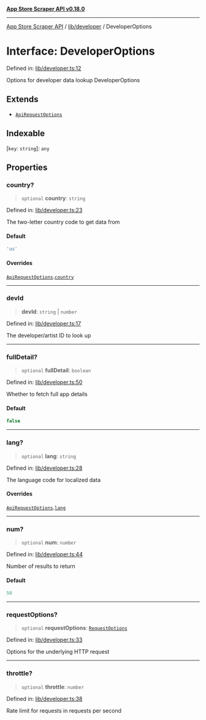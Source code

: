 [**App Store Scraper API v0.18.0**](../../../README.md)

***

[App Store Scraper API](../../../modules.md) / [lib/developer](../README.md) / DeveloperOptions

# Interface: DeveloperOptions

Defined in: [lib/developer.ts:12](https://github.com/facundoolano/app-store-scraper/blob/1e0c65b171e0bad4a38692c4616a992bb494cdd4/lib/developer.ts#L12)

Options for developer data lookup
 DeveloperOptions

## Extends

- [`ApiRequestOptions`](../../param-utils/interfaces/ApiRequestOptions.md)

## Indexable

\[`key`: `string`\]: `any`

## Properties

### country?

> `optional` **country**: `string`

Defined in: [lib/developer.ts:23](https://github.com/facundoolano/app-store-scraper/blob/1e0c65b171e0bad4a38692c4616a992bb494cdd4/lib/developer.ts#L23)

The two-letter country code to get data from

#### Default

```ts
'us'
```

#### Overrides

[`ApiRequestOptions`](../../param-utils/interfaces/ApiRequestOptions.md).[`country`](../../param-utils/interfaces/ApiRequestOptions.md#country)

***

### devId

> **devId**: `string` \| `number`

Defined in: [lib/developer.ts:17](https://github.com/facundoolano/app-store-scraper/blob/1e0c65b171e0bad4a38692c4616a992bb494cdd4/lib/developer.ts#L17)

The developer/artist ID to look up

***

### fullDetail?

> `optional` **fullDetail**: `boolean`

Defined in: [lib/developer.ts:50](https://github.com/facundoolano/app-store-scraper/blob/1e0c65b171e0bad4a38692c4616a992bb494cdd4/lib/developer.ts#L50)

Whether to fetch full app details

#### Default

```ts
false
```

***

### lang?

> `optional` **lang**: `string`

Defined in: [lib/developer.ts:28](https://github.com/facundoolano/app-store-scraper/blob/1e0c65b171e0bad4a38692c4616a992bb494cdd4/lib/developer.ts#L28)

The language code for localized data

#### Overrides

[`ApiRequestOptions`](../../param-utils/interfaces/ApiRequestOptions.md).[`lang`](../../param-utils/interfaces/ApiRequestOptions.md#lang)

***

### num?

> `optional` **num**: `number`

Defined in: [lib/developer.ts:44](https://github.com/facundoolano/app-store-scraper/blob/1e0c65b171e0bad4a38692c4616a992bb494cdd4/lib/developer.ts#L44)

Number of results to return

#### Default

```ts
50
```

***

### requestOptions?

> `optional` **requestOptions**: [`RequestOptions`](../../utils/http-client/interfaces/RequestOptions.md)

Defined in: [lib/developer.ts:33](https://github.com/facundoolano/app-store-scraper/blob/1e0c65b171e0bad4a38692c4616a992bb494cdd4/lib/developer.ts#L33)

Options for the underlying HTTP request

***

### throttle?

> `optional` **throttle**: `number`

Defined in: [lib/developer.ts:38](https://github.com/facundoolano/app-store-scraper/blob/1e0c65b171e0bad4a38692c4616a992bb494cdd4/lib/developer.ts#L38)

Rate limit for requests in requests per second
